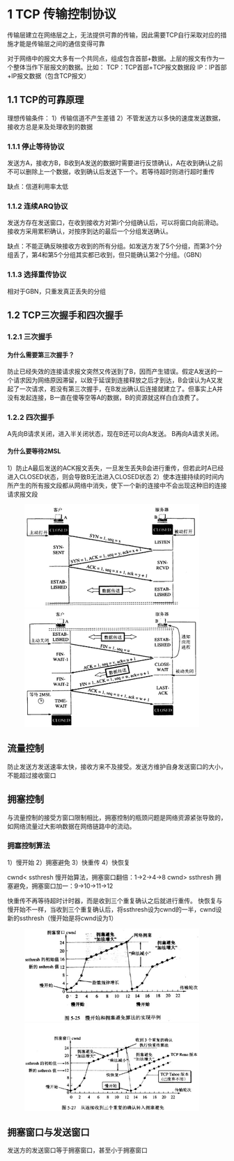
# 1 TCP 传输控制协议
传输层建立在网络层之上，无法提供可靠的传输，因此需要TCP自行采取对应的措施才能是传输层之间的通信变得可靠

对于网络中的报文大多有一个共同点，组成包含首部+数据。上层的报文有作为一个整体当作下层报文的数据。比如：
TCP：TCP首部+TCP报文数据段
IP：IP首部+IP报文数据（包含TCP报文）

## 1.1 TCP的可靠原理
理想传输条件：
1）传输信道不产生差错
2）不管发送方以多快的速度发送数据，接收方总是来及处理收到的数据

### 1.1.1 停止等待协议
发送方A，接收方B，B收到A发送的数据时需要进行反馈确认，A在收到确认之前不可以删除上一个数据，收到确认后发送下一个。若等待超时则进行超时重传

缺点：信道利用率太低

### 1.1.2 连续ARQ协议
发送方存在发送窗口，在收到接收方对第i个分组确认后，可以将窗口向前滑动。接收方采用累积确认，对按序到达的最后一个分组发送确认。

缺点：不能正确反映接收方收到的所有分组。如发送方发了5个分组，而第3个分组丢了，第4和第5个分组其实都已收到，但只能确认第2个分组。（GBN）

### 1.1.3 选择重传协议
相对于GBN，只重发真正丢失的分组

## 1.2 TCP三次握手和四次握手
### 1.2.1 三次握手
#### 为什么需要第三次握手？
防止已经失效的连接请求报文突然又传送到了B，因而产生错误。假定A发送的一个请求因为网络原因滞留，以致于延误到连接释放之后才到达，B会误认为A又发起了一次请求，若没有第三次握手，在B发出确认后连接就建立了。但事实上A并没有发起连接，B一直在傻等空等A的数据，B的资源就这样白白浪费了。
### 1.2.2 四次握手
A先向B请求关闭，进入半关闭状态，现在B还可以向A发送。
B再向A请求关闭。
#### 为什么要等待2MSL
1）防止A最后发送的ACK报文丢失，一旦发生丢失B会进行重传，但若此时A已经进入CLOSED状态，则会导致B无法进入CLOSED状态
2）使本连接持续的时间内所产生的所有报文段都从网络中消失，使下一个新的连接中不会出现这种旧的连接请求报文段


<figure class="half">
    <img src="三次握手.png" title="三次握手" width="400">
    <img src="四次握手.png" width="400">
</figure>

## 流量控制
防止发送方发送速率太快，接收方来不及接受。发送方维护自身发送窗口的大小，不能超过接收窗口


## 拥塞控制
与流量控制的接受方窗口限制相比，拥塞控制的瓶颈问题是网络资源紧张导致的，如网络流量过大影响数据在网络链路中的流动。
### 拥塞控制算法
1）慢开始
2）拥塞避免
3）快重传
4）快恢复

cwnd< ssthresh 慢开始算法，拥塞窗口翻倍：1->2->4->8
cwnd> ssthresh 拥塞避免，拥塞窗口加一：9->10->11->12



快重传不再等待超时计时器，而是收到三个重复确认之后就进行重传。
快恢复与慢开始不一样，当收到三个重复确认后，将ssthresh设为cwnd的一半，cwnd设新的ssthresh（慢开始是将cwnd设为1）

<figure class="half">
    <img src="慢开始.jpg" width="400">
    <img src="快恢复.jpg" width="400">
</figure>


## 拥塞窗口与发送窗口
发送方的发送窗口等于拥塞窗口，甚至小于拥塞窗口